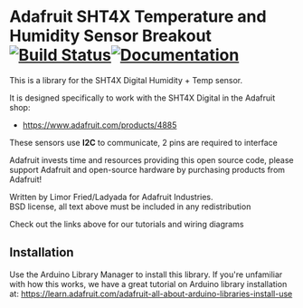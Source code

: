 # Adafruit SHT4X Temperature and Humidity Sensor Breakout [![Build Status](https://github.com/adafruit/Adafruit_SHT4X/workflows/Arduino%20Library%20CI/badge.svg)](https://github.com/adafruit/Adafruit_SHT4X/actions)[![Documentation](https://github.com/adafruit/ci-arduino/blob/master/assets/doxygen_badge.svg)](http://adafruit.github.io/Adafruit_SHT4X/html/index.html)

This is a library for the SHT4X Digital Humidity + Temp sensor.

It is designed specifically to work with the SHT4X Digital in the Adafruit shop:

* https://www.adafruit.com/products/4885

These sensors use **I2C** to communicate, 2 pins are required to interface

Adafruit invests time and resources providing this open source code,
please support Adafruit and open-source hardware by purchasing
products from Adafruit!

Written by Limor Fried/Ladyada for Adafruit Industries.  
BSD license, all text above must be included in any redistribution

Check out the links above for our tutorials and wiring diagrams

## Installation

Use the Arduino Library Manager to install this library. If you're unfamiliar
with how this works, we have a great tutorial on Arduino library installation
at: https://learn.adafruit.com/adafruit-all-about-arduino-libraries-install-use
